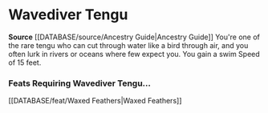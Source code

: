﻿---
id: '112'
name: Wavediver Tengu
rarity: Common
rus_type_level: null
source: '[[DATABASE/source/Ancestry Guide|Ancestry Guide]]'
trait: null
type: Heritage

---
# Wavediver Tengu

**Source** [[DATABASE/source/Ancestry Guide|Ancestry Guide]] 
You're one of the rare tengu who can cut through water like a bird through air, and you often lurk in rivers or oceans where few expect you. You gain a swim Speed of 15 feet.

### Feats Requiring Wavediver Tengu...

[[DATABASE/feat/Waxed Feathers|Waxed Feathers]]